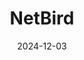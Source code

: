---  
layout: startup_page  
title: "NetBird"  
id: "netbird.io"  
permalink: "/netbirdnetbird.io12032024/"  
website: "https://netbird.io/"  
funding_round: "Seed"  
funding_amount: "€4M"  
investors: "InReach Ventures, Nauta, Antler, German Federal Ministry of Education and Research"  
about: "NetBird provides a zero-configuration business VPN with an intuitive access control system, built on a peer-to-peer, WireGuard-based network. Their \"Zero Trust Security\" approach ensures continuous authentication for all users and devices, addressing the needs of modern connected companies. The open-source platform is designed for seamless integration and accessibility for organizations of all sizes."  
markets: "Cybersecurity, Network Security, IaaS, Information Services, Information Technology"  
hq: "Berlin, Berlin, Germany"  
founded_year: "2022"  
linkedin: "https://www.linkedin.com/company/netbirdio/"  
twitter: "https://twitter.com/netbird"  
instagram: ""  
facebook: "https://www.facebook.com/100083113045942"  
crunchbase: "https://www.crunchbase.com/organization/netbird"  
pitchbook: "https://pitchbook.com/profiles/company/495060-04"  

date_display: "03-Dec-2024"  
date: "2024-12-03"

# SEO Optimization  
meta_title: "NetBird - Seed Funding (€4M)"  
meta_description: "NetBird, NetBird provides a zero-configuration business VPN with an intuitive access control system, built on a peer-to-peer, WireGuard-based network. Their \"..."  
meta_keywords: "NetBird, Cybersecurity, Network Security, IaaS, Information Services, Information Technology, Seed funding"  
canonical_url: "https://startup.projectstartups.com/netbirdnetbird.io12032024/"  
---
